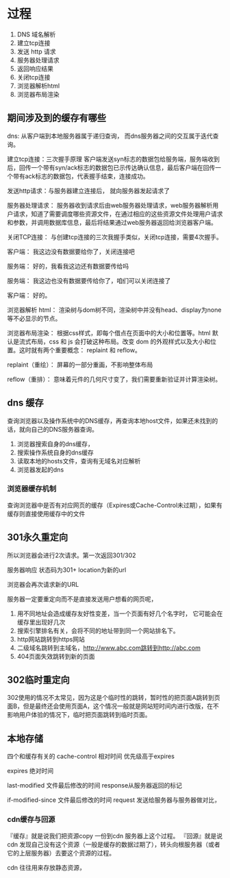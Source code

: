 # 过程

1. DNS 域名解析
2. 建立tcp连接
3. 发送 http 请求
4. 服务器处理请求
5. 返回响应结果
6. 关闭tcp连接
7. 浏览器解析html
8. 浏览器布局渲染

## 期间涉及到的缓存有哪些

dns: 从客户端到本地服务器属于递归查询， 而dns服务器之间的交互属于迭代查询。

建立tcp连接：三次握手原理 客户端发送syn标志的数据包给服务端，服务端收到后，回传一个带有syn/ack标志的数据包已示传达确认信息，最后客户端在回传一个带有ack标志的数据包，代表握手结束，连接成功。

发送http请求：与服务器建立连接后， 就向服务器发起请求了

服务器处理请求： 服务器收到请求后由web服务器处理请求，web服务器解析用户请求，知道了需要调度哪些资源文件，在通过相应的这些资源文件处理用户请求和参数，并调用数据库信息，最后将结果通过web服务器返回给浏览器客户端。

关闭TCP连接： 与创建tcp连接的三次我握手类似，关闭tcp连接，需要4次握手。

客户端： 我这边没有数据要给你了，关闭连接吧

服务端： 好的，我看我这边还有数据要传给吗

服务端： 我这边也没有数据要传给你了，咱们可以关闭连接了

客户端： 好的。

浏览器解析 html： 渲染树与dom树不同，渲染树中并没有head、display为none等不必显示的节点。

浏览器布局渲染： 根据css样式，即每个借点在页面中的大小和位置等。html 默认是流式布局，css 和 js 会打破这种布局。改变 dom 的外观样式以及大小和位置。这时就有两个重要概念： replaint 和 reflow。

replaint（重绘）： 屏幕的一部分重画，不影响整体布局

reflow（重排）： 意味着元件的几何尺寸变了，我们需要重新验证并计算渲染树。

## dns 缓存

查询浏览器以及操作系统中的DNS缓存，再查询本地host文件，如果还未找到的话，就向自己的DNS服务器查询。

1. 浏览器搜索自身的dns缓存，
2. 搜索操作系统自身的dns缓存
3. 读取本地的hosts文件，查询有无域名对应解析
4. 浏览器发起的dns

### 浏览器缓存机制

查询浏览器中是否有对应网页的缓存（Expires或Cache-Control未过期），如果有缓存则直接使用缓存中的文件

## 301永久重定向

所以浏览器会进行2次请求。第一次返回301/302

服务器响应 状态码为301+ location为新的url

浏览器会再次请求新的URL

服务器一定要重定向而不是直接发送用户想看的网页呢，

1. 用不同地址会造成缓存友好性变差，当一个页面有好几个名字时， 它可能会在缓存里出现好几次
2. 搜索引擎排名有关，会将不同的地址带到同一个网站排名下。
3. http网站跳转到https网站
4. 二级域名跳转到主域名，http://www.abc.com跳转到http://abc.com
5. 404页面失效跳转到新的页面

## 302临时重定向
 302使用的情况不太常见，因为这是个临时性的跳转，暂时性的把页面A跳转到页面B，但是最终还会使用页面A，这个情况一般就是网站短时间内进行改版，在不影响用户体验的情况下，临时把页面跳转到临时页面。


## 本地存储

四个和缓存有关的
cache-control  相对时间   优先级高于expires

expires   绝对时间

last-modified  文件最后修改的时间 response从服务器返回的标记

if-modified-since  文件最后修改的时间 request 发送给服务器与服务器做对比，

### cdn缓存与回源

『缓存』就是说我们把资源copy 一份到cdn 服务器上这个过程。
『回源』就是说cdn 发现自己没有这个资源（一般是缓存的数据过期了），转头向根服务器（或者它的上层服务器）去要这个资源的过程。

cdn 往往用来存放静态资源，